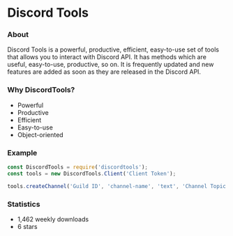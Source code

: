 # Discord Tools

### About

Discord Tools is a powerful, productive, efficient, easy-to-use set of tools that allows you to interact with Discord API. It has methods which are useful, easy-to-use, productive, so on. It is frequently updated and new features are added as soon as they are released in the Discord API.

### Why DiscordTools?

* Powerful
* Productive
* Efficient
* Easy-to-use
* Object-oriented

### Example

```js
const DiscordTools = require('discordtools');
const tools = new DiscordTools.Client('Client Token');

tools.createChannel('Guild ID', 'channel-name', 'text', 'Channel Topic', false);
```

### Statistics

* 1,462 weekly downloads
* 6 stars